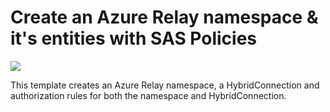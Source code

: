 # Create an Azure Relay namespace & it's entities with SAS Policies

<a href="https://portal.azure.com/#create/Microsoft.Template/uri/https%3A%2F%2Fraw.githubusercontent.com%2FTVDKoni%2Fazure-quickstart-templates%2Fmaster%2F301-azure-relay-create-authrule-namespace-and-hybridconnection%2Fazuredeploy.json" target="_blank">
    <img src="http://azuredeploy.net/deploybutton.png"/>
</a>

This template creates an Azure Relay namespace, a HybridConnection and authorization rules for both the namespace and HybridConnection.